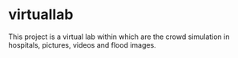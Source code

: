 virtuallab
==========

This project is a virtual lab within which are the crowd simulation in hospitals, pictures, videos and flood images.
